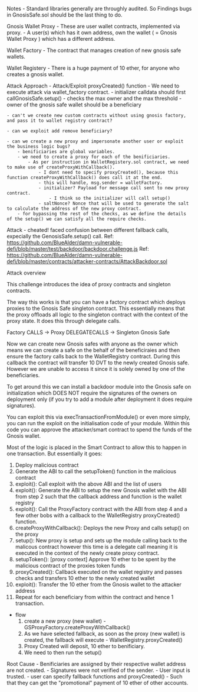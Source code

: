Notes
    - Standard libraries generally are throughly audited. So Findings bugs in GnosisSafe.sol should be the last thing to do.

Gnosis Wallet Proxy
    - These are user wallet contracts, implemented via proxy.
    - A user(s) which has it own address, own the wallet ( = Gnosis Wallet Proxy ) which has a different address.

Wallet Factory
    - The contract that manages creation of new gnosis safe wallets.

Wallet Registery
    - There is a huge payment of 10 ether, for anyone who creates a gnosis wallet.

Attack Approach
    - Attack/Exploit proxyCreated() function
    - We need to execute attack via wallet_factory contract.
    - initializer calldata should first callGnosisSafe.setup()
    - checks the max owner and the max threshold
    - owner of the gnosis safe wallet should be a beneficiary

    - can't we create new custom contracts without using gnosis factory, and pass it to wallet registry contract?

    - can we exploit add remove beneficiary?

    - can we create a new proxy and impersonate another user or exploit the business logic bugs?
        - benificiaries are global variables.
        - we need to create a proxy for each of the benificiaries.
            - As per instruction in WalletRegistery.sol contract, we need to make use of createProxyWithCallback().
                - I dont need to specify proxyCreated(), because this function createProxyWithCallback() does call it at the end.
                - this will handle, msg.sender = walletFactory.
                - initializer? Payload for message call sent to new proxy contract.
                    - I think so the initializer will call setup()
                - saltNonce? Nonce that will be used to generate the salt to calculate the address of the new proxy contract.
        - for bypassing the rest of the checks, as we define the details of the setup() we can satisfy all the require checks.

Attack
    - cheated! faced confusion between different fallback calls, expecially the GenosisSafe.setup() call.
    Ref: 
    https://github.com/BlueAlder/damn-vulnerable-defi/blob/master/test/backdoor/backdoor.challenge.js
    Ref: https://github.com/BlueAlder/damn-vulnerable-defi/blob/master/contracts/attacker-contracts/AttackBackdoor.sol


Attack overview

This challenge introduces the idea of proxy contracts and singleton 
contracts.

The way this works is that you can have a factory contract which deploys 
proxies to the Gnosis Safe singleton contract. This essentially means
that the proxy offloads all logic to the singleton contract with the
context of the proxy state. It does this through delegate calls.

Factory CALLS -> Proxy DELEGATECALLS -> Singleton Gnosis Safe

Now we can create new Gnosis safes with anyone as the owner which means
we can create a safe on the behalf of the beneficiraies and then 
ensure the factory calls back to the WalletRegistry contract. During
this callback the contract will transfer 10 DVT to the newly created
Gnosis safe. However we are unable to access it since it is solely owned
by one of the beneficiaries. 

To get around this we can install a backdoor module into the Gnosis safe
on initialization which DOES NOT require the signatures of the owners on
deployment only (if you try to add a module after deployment it does
require signatures).

You can exploit this via execTransactionFromModule() or even more simply,
you can run the exploit on the initialisation code of your module. Within 
this code you can approve the attacker/smart contract to spend the funds
of the Gnosis wallet.

Most of the logic is placed in the Smart Contract to allow this to happen
in one transaction. But essentially it goes:


1. Deploy malicious contract
2. Generate the ABI to call the setupToken() function in the malicious contract
3. exploit(): Call exploit with the above ABI and the list of users
4. exploit(): Generate the ABI to setup the new Gnosis wallet with the ABI from step 2
          such that the callback address and function is the wallet registry
5. exploit(): Call the ProxyFactory contract with the ABI from step 4 and a few other bobs
      with a callback to the WalletRegistry proxyCreated() function.
6. createProxyWithCallback(): Deploys the new Proxy and calls setup() on the proxy
7. setup(): New proxy is setup and sets up the module calling back to the malicous contract
      however this time is a delegate call meaning it is executed in the context
      of the newly create proxy contract.
8. setupToken(): [proxy context] Approve 10 ether to be spent by the malicious contract
          of the proxies token funds
9. proxyCreated(): Callback executed on the wallet registry and passes checks and transfers
              10 ether to the newly created wallet
10. exploit(): Transfer the 10 ether from the Gnosis wallet to the attacker address
11. Repeat for each beneficiary from within the contract and hence 1 transaction.



- flow
    1. create a new proxy (new wallet) - GSProxyFactory.createProxyWithCallback()
    2. As we have selected fallback, as soon as the proxy (new wallet) is created, the fallback will execute - WalletRegistry.proxyCreated()
    3. Proxy Created will deposit, 10 ether to benificiary.
    4. We need to then run the setup()


Root Cause
    - Benificiaries are assigned by their respective wallet address are not created.
    - Signatures were not verified of the sender.
    - User input is trusted.
        - user can specify fallback functions and proxyCreated()
        - Such that they can get the "promotional" payment of 10 ether of other accounts.